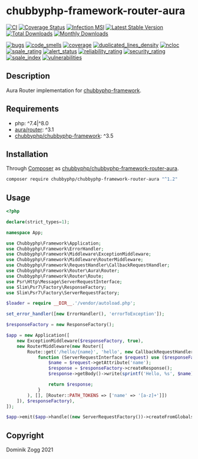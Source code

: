 # chubbyphp-framework-router-aura

[![CI](https://github.com/chubbyphp/chubbyphp-framework-router-aura/workflows/CI/badge.svg?branch=master)](https://github.com/chubbyphp/chubbyphp-framework-router-aura/actions?query=workflow%3ACI)
[![Coverage Status](https://coveralls.io/repos/github/chubbyphp/chubbyphp-framework-router-aura/badge.svg?branch=master)](https://coveralls.io/github/chubbyphp/chubbyphp-framework-router-aura?branch=master)
[![Infection MSI](https://badge.stryker-mutator.io/github.com/chubbyphp/chubbyphp-framework-router-aura/master)](https://dashboard.stryker-mutator.io/reports/github.com/chubbyphp/chubbyphp-framework-router-aura/master)
[![Latest Stable Version](https://poser.pugx.org/chubbyphp/chubbyphp-framework-router-aura/v/stable.png)](https://packagist.org/packages/chubbyphp/chubbyphp-framework-router-aura)
[![Total Downloads](https://poser.pugx.org/chubbyphp/chubbyphp-framework-router-aura/downloads.png)](https://packagist.org/packages/chubbyphp/chubbyphp-framework-router-aura)
[![Monthly Downloads](https://poser.pugx.org/chubbyphp/chubbyphp-framework-router-aura/d/monthly)](https://packagist.org/packages/chubbyphp/chubbyphp-framework-router-aura)

[![bugs](https://sonarcloud.io/api/project_badges/measure?project=chubbyphp_chubbyphp-framework-router-aura&metric=bugs)](https://sonarcloud.io/dashboard?id=chubbyphp_chubbyphp-framework-router-aura)
[![code_smells](https://sonarcloud.io/api/project_badges/measure?project=chubbyphp_chubbyphp-framework-router-aura&metric=code_smells)](https://sonarcloud.io/dashboard?id=chubbyphp_chubbyphp-framework-router-aura)
[![coverage](https://sonarcloud.io/api/project_badges/measure?project=chubbyphp_chubbyphp-framework-router-aura&metric=coverage)](https://sonarcloud.io/dashboard?id=chubbyphp_chubbyphp-framework-router-aura)
[![duplicated_lines_density](https://sonarcloud.io/api/project_badges/measure?project=chubbyphp_chubbyphp-framework-router-aura&metric=duplicated_lines_density)](https://sonarcloud.io/dashboard?id=chubbyphp_chubbyphp-framework-router-aura)
[![ncloc](https://sonarcloud.io/api/project_badges/measure?project=chubbyphp_chubbyphp-framework-router-aura&metric=ncloc)](https://sonarcloud.io/dashboard?id=chubbyphp_chubbyphp-framework-router-aura)
[![sqale_rating](https://sonarcloud.io/api/project_badges/measure?project=chubbyphp_chubbyphp-framework-router-aura&metric=sqale_rating)](https://sonarcloud.io/dashboard?id=chubbyphp_chubbyphp-framework-router-aura)
[![alert_status](https://sonarcloud.io/api/project_badges/measure?project=chubbyphp_chubbyphp-framework-router-aura&metric=alert_status)](https://sonarcloud.io/dashboard?id=chubbyphp_chubbyphp-framework-router-aura)
[![reliability_rating](https://sonarcloud.io/api/project_badges/measure?project=chubbyphp_chubbyphp-framework-router-aura&metric=reliability_rating)](https://sonarcloud.io/dashboard?id=chubbyphp_chubbyphp-framework-router-aura)
[![security_rating](https://sonarcloud.io/api/project_badges/measure?project=chubbyphp_chubbyphp-framework-router-aura&metric=security_rating)](https://sonarcloud.io/dashboard?id=chubbyphp_chubbyphp-framework-router-aura)
[![sqale_index](https://sonarcloud.io/api/project_badges/measure?project=chubbyphp_chubbyphp-framework-router-aura&metric=sqale_index)](https://sonarcloud.io/dashboard?id=chubbyphp_chubbyphp-framework-router-aura)
[![vulnerabilities](https://sonarcloud.io/api/project_badges/measure?project=chubbyphp_chubbyphp-framework-router-aura&metric=vulnerabilities)](https://sonarcloud.io/dashboard?id=chubbyphp_chubbyphp-framework-router-aura)

## Description

Aura Router implementation for [chubbyphp-framework][1].

## Requirements

 * php: ^7.4|^8.0
 * [aura/router][2]: ^3.1
 * [chubbyphp/chubbyphp-framework][1]: ^3.5

## Installation

Through [Composer](http://getcomposer.org) as [chubbyphp/chubbyphp-framework-router-aura][10].

```bash
composer require chubbyphp/chubbyphp-framework-router-aura "^1.2"
```

## Usage

```php
<?php

declare(strict_types=1);

namespace App;

use Chubbyphp\Framework\Application;
use Chubbyphp\Framework\ErrorHandler;
use Chubbyphp\Framework\Middleware\ExceptionMiddleware;
use Chubbyphp\Framework\Middleware\RouterMiddleware;
use Chubbyphp\Framework\RequestHandler\CallbackRequestHandler;
use Chubbyphp\Framework\Router\Aura\Router;
use Chubbyphp\Framework\Router\Route;
use Psr\Http\Message\ServerRequestInterface;
use Slim\Psr7\Factory\ResponseFactory;
use Slim\Psr7\Factory\ServerRequestFactory;

$loader = require __DIR__.'/vendor/autoload.php';

set_error_handler([new ErrorHandler(), 'errorToException']);

$responseFactory = new ResponseFactory();

$app = new Application([
    new ExceptionMiddleware($responseFactory, true),
    new RouterMiddleware(new Router([
        Route::get('/hello/{name}', 'hello', new CallbackRequestHandler(
            function (ServerRequestInterface $request) use ($responseFactory) {
                $name = $request->getAttribute('name');
                $response = $responseFactory->createResponse();
                $response->getBody()->write(sprintf('Hello, %s', $name));

                return $response;
            }
        ), [], [Router::PATH_TOKENS => ['name' => '[a-z]+']])
    ]), $responseFactory),
]);

$app->emit($app->handle((new ServerRequestFactory())->createFromGlobals()));
```

## Copyright

Dominik Zogg 2021

[1]: https://packagist.org/packages/chubbyphp/chubbyphp-framework
[2]: https://packagist.org/packages/aura/router
[10]: https://packagist.org/packages/chubbyphp/chubbyphp-framework-router-aura
